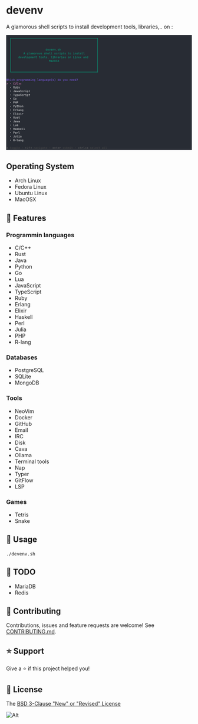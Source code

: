 # devenv

A glamorous shell scripts to install development tools, libraries,.. on :

![devenv usage](https://github.com/fearless-spider/devenv/blob/main/devenv_gum_2.png?raw=true)

## Operating System

- Arch Linux
- Fedora Linux
- Ubuntu Linux
- MacOSX

## 🚀 Features

### Programmin languages

- C/C++
- Rust
- Java
- Python
- Go
- Lua
- JavaScript
- TypeScript
- Ruby
- Erlang
- Elixir
- Haskell
- Perl
- Julia
- PHP
- R-lang

### Databases

- PostgreSQL
- SQLite
- MongoDB

### Tools

- NeoVim
- Docker
- GitHub
- Email
- IRC
- Disk
- Cava
- Ollama
- Terminal tools
- Nap
- Typer
- GitFlow
- LSP

### Games

- Tetris
- Snake

## 📖 Usage

```shell
./devenv.sh
```

## :seedling: TODO

- MariaDB
- Redis

## 🤝 Contributing

Contributions, issues and feature requests are welcome! See [CONTRIBUTING.md](CONTRIBUTING.md).

## ⭐️ Support

Give a ⭐️ if this project helped you!

## 📝 License

The [BSD 3-Clause "New" or "Revised" License](LICENSE)

![Alt](https://repobeats.axiom.co/api/embed/fce7ee20cc2c2e38a374e6162ea381f476306d15.svg "Repobeats analytics image")
